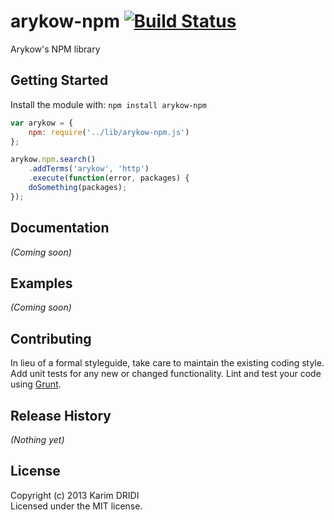 # arykow-npm [![Build Status](https://secure.travis-ci.org/kdridi/arykow-npm.png?branch=master)](http://travis-ci.org/kdridi/arykow-npm)

Arykow's NPM library

## Getting Started
Install the module with: `npm install arykow-npm`

```javascript
var arykow = {
	npm: require('../lib/arykow-npm.js')
};

arykow.npm.search()
	.addTerms('arykow', 'http')
	.execute(function(error, packages) {
	doSomething(packages);
});

```

## Documentation
_(Coming soon)_

## Examples
_(Coming soon)_

## Contributing
In lieu of a formal styleguide, take care to maintain the existing coding style. Add unit tests for any new or changed functionality. Lint and test your code using [Grunt](http://gruntjs.com/).

## Release History
_(Nothing yet)_

## License
Copyright (c) 2013 Karim DRIDI  
Licensed under the MIT license.
